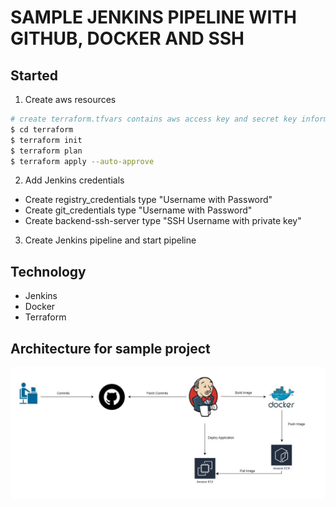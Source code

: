 # SAMPLE JENKINS PIPELINE WITH GITHUB, DOCKER AND SSH

## Started

1. Create aws resources

```bash
# create terraform.tfvars contains aws access key and secret key information
$ cd terraform
$ terraform init
$ terraform plan
$ terraform apply --auto-approve
```

2. Add Jenkins credentials

- Create registry_credentials type "Username with Password"
- Create git_credentials type "Username with Password"
- Create backend-ssh-server type "SSH Username with private key"

3. Create Jenkins pipeline and start pipeline

## Technology

- Jenkins
- Docker
- Terraform

## Architecture for sample project

![architecture image](image.png)
